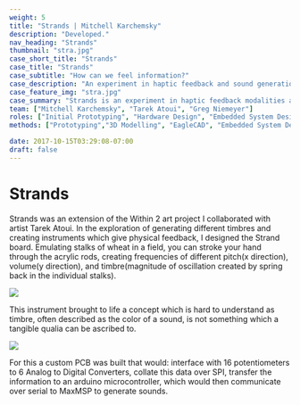 ```yaml
---
weight: 5
title: "Strands | Mitchell Karchemsky"
description: "Developed."
nav_heading: "Strands"
thumbnail: "stra.jpg"
case_short_title: "Strands"
case_title: "Strands"
case_subtitle: "How can we feel information?"
case_description: "An experiment in haptic feedback and sound generation; allowing performers to explore timbre, pitch, and volume through physical interaction"
case_feature_img: "stra.jpg"
case_summary: "Strands is an experiment in haptic feedback modalities and sound art. The goal was to explore timbre through a physical interactive modality"
team: ["Mitchell Karchemsky", "Tarek Atoui", "Greg Niemeyer"]
roles: ["Initial Prototyping", "Hardware Design", "Embedded System Design"]
methods: ["Prototyping","3D Modelling", "EagleCAD", "Embedded System Development", "MaxMSP"]

date: 2017-10-15T03:29:08-07:00
draft: false
---
```

# Strands
Strands was an extension of the Within 2 art project I collaborated with artist Tarek Atoui. In the exploration of generating different timbres and creating instruments which give physical feedback, I designed the Strand board. Emulating stalks of wheat in a field, you can stroke your hand through the acrylic rods, creating frequencies of different pitch(x direction), volume(y direction), and timbre(magnitude of oscillation created by spring back in the individual stalks). 

![](/studies/strands/stra1.png)

This instrument brought to life a concept which is hard to understand as timbre, often described as the color of a sound, is not something which a tangible qualia can be ascribed to.

![](/studies/strands/stra2.png)

For this a custom PCB was built that would: interface with 16 potentiometers to 6 Analog to Digital Converters, collate this data over SPI, transfer the information to an arduino microcontroller, which would then communicate over serial to MaxMSP to generate sounds.
